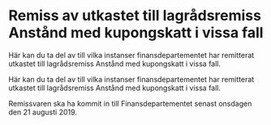 # Remiss av utkastet till lagrådsremiss Anstånd med kupongskatt i vissa fall

Här kan du ta del av till vilka instanser finansdepartementet har remitterat utkastet till lagrådsremiss Anstånd med kupongskatt i vissa fall.

Här kan du ta del av till vilka instanser finansdepartementet har remitterat utkastet till lagrådsremiss Anstånd med kupongskatt i vissa fall.

Remissvaren ska ha kommit in till Finansdepartementet senast onsdagen den 21 augusti 2019.
